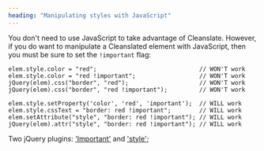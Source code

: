 ```yaml
---
heading: "Manipulating styles with JavaScript"
---
```


You don't need to use JavaScript to take advantage of Cleanslate. However, if you do want to manipulate a Cleanslated element with JavaScript, then you must be sure to set the `!important` flag:

    elem.style.color = "red";                             // WON'T work
    elem.style.color = "red !important";                  // WON'T work
    jQuery(elem).css("border", "red");                    // WON'T work
    jQuery(elem).css("border", "red !important");         // WON'T work

    elem.style.setProperty('color', 'red', 'important');  // WILL work
    elem.style.cssText = "border: red !important";        // WILL work
    elem.setAttribute("style", "border: red !important"); // WILL work
    jQuery(elem).attr("style", "border: red !important"); // WILL work

Two jQuery plugins: ['Important'](https://github.com/premasagar/important) and ['style'](https://stackoverflow.com/questions/2655925/how-to-apply-important-using-css/8894528#8894528);
